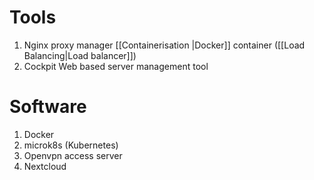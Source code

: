 # Tools
1. Nginx proxy manager [[Containerisation |Docker]] container ([[Load Balancing|Load balancer]])
2. Cockpit
    Web based server management tool
# Software
1. Docker
2. microk8s (Kubernetes)
3. Openvpn access server
4. Nextcloud